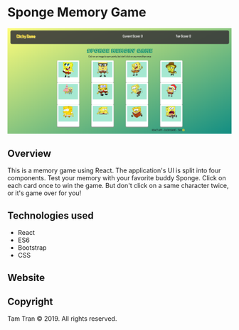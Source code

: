 # Sponge Memory Game
<img src="sponge.PNG">

## Overview

This is a memory game using React. The application's UI is split into four components.
Test your memory with your favorite buddy Sponge. Click on each card once to win the game. But don't click on a same character twice, or it's game over for you!

## Technologies used

* React
* ES6
* Bootstrap
* CSS

## Website



## Copyright

Tam Tran © 2019.  All rights reserved.
